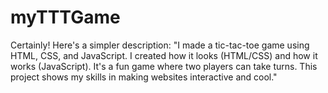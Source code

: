# myTTTGame
Certainly! Here's a simpler description:  "I made a tic-tac-toe game using HTML, CSS, and JavaScript. I created how it looks (HTML/CSS) and how it works (JavaScript). It's a fun game where two players can take turns. This project shows my skills in making websites interactive and cool."
